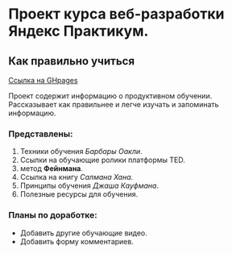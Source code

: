 # Проект курса веб-разработки Яндекс Практикум.

## Как правильно учиться

[Ссылка на GHpages](https://rojy87.github.io/how-to-learn/)

Проект содержит информацию о продуктивном обучении. Рассказывает как правильнее и легче изучать
и запоминать информацию.

### Представлены:

1. Техники обучения *Барбары Оакли*.
2. Ссылки на обучающие ролики платформы TED.
3. метод __Фейнмана__.
4. Ссылка на книгу *Салмана Хана*.
5. Принципы обучения *Джаша Кауфмана*.
6. Полезные ресурсы для обучения.

### Планы по доработке:

* Добавить другие обучающие видео.
* Добавить форму комментариев.
